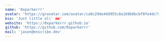 ```yaml
---
name: '0xparkerrr'
avatar: 'https://gravatar.com/avatar/ca0c29de4dd955c8a169b8bcbf0fe4dc?size=256'
bio: 'Just little ol\' me'
website: 'https://0xparkerrr.github.io'
github: 'https://github.com/0xparkerrr'
mail: 'jason@enscribe.dev'
---
```

